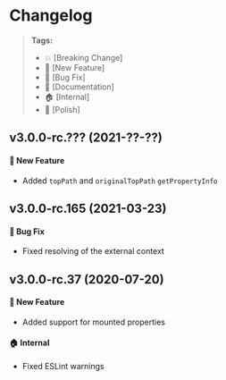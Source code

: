 Changelog
=========

> **Tags:**
> - :boom:       [Breaking Change]
> - :rocket:     [New Feature]
> - :bug:        [Bug Fix]
> - :memo:       [Documentation]
> - :house:      [Internal]
> - :nail_care:  [Polish]

## v3.0.0-rc.??? (2021-??-??)

#### :rocket: New Feature

* Added `topPath` and `originalTopPath` `getPropertyInfo`

## v3.0.0-rc.165 (2021-03-23)

#### :bug: Bug Fix

* Fixed resolving of the external context

## v3.0.0-rc.37 (2020-07-20)

#### :rocket: New Feature

* Added support for mounted properties

#### :house: Internal

* Fixed ESLint warnings
